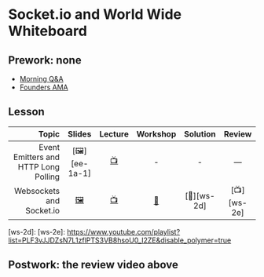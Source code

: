 # Socket.io and World Wide Whiteboard

## Prework: none

* [Morning Q&A](https://youtu.be/lxl_riRl3p0)
* [Founders AMA](https://youtu.be/dO05eB8IGls)

## Lesson

Topic | Slides | Lecture | Workshop | Solution | Review
-----:|:------:|:-------:|:--------:|:--------:|:-----:
Event Emitters and HTTP Long Polling | [🖼️][ee-1a-1]| [📺][ee-1b] | - | - | —
Websockets and Socket.io | [🖼️][ws-2a] | [📺][ws-2b] | [🤝][ws-2c] | [👾][ws-2d] | [📺][ws-2e]

[ee-1a]: 01-long-polling.pdf
[ee-1b]: https://youtu.be/fMqyznW-y00
[ee-1c]: https://learn.fullstackacademy.com/workshop/5a1c91f208ed8200045b2e19/content/5a1c9a8a0b835a0004273a8b/text

[ws-2a]: 02-socket-io.pdf
[ws-2b]: https://youtu.be/pBo1NJDBAwA
[ws-2c]: https://learn.fullstackacademy.com/workshop/5ad0ef025ef2840004dc2beb/landing
[ws-2d]: 
[ws-2e]: https://www.youtube.com/playlist?list=PLF3vJJDZsN7L1zflPTS3VB8hsoU0_I2ZE&disable_polymer=true

## Postwork: the review video above
